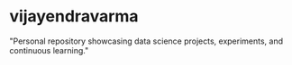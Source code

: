 # vijayendravarma
"Personal repository showcasing data science projects, experiments, and continuous learning."
